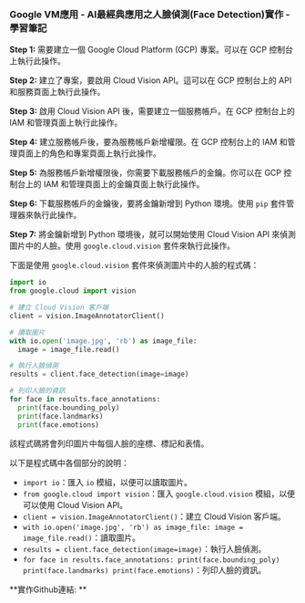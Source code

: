 ### **Google VM應用 - AI最經典應用之人臉偵測(Face Detection)實作** - 學習筆記

**Step 1:** 需要建立一個 Google Cloud Platform (GCP) 專案。可以在 GCP 控制台上執行此操作。

**Step 2:** 建立了專案，要啟用 Cloud Vision API。這可以在 GCP 控制台上的 API 和服務頁面上執行此操作。

**Step 3:** 啟用 Cloud Vision API 後，需要建立一個服務帳戶。在 GCP 控制台上的 IAM 和管理頁面上執行此操作。

**Step 4:** 建立服務帳戶後，要為服務帳戶新增權限。在 GCP 控制台上的 IAM 和管理頁面上的角色和專案頁面上執行此操作。

**Step 5:** 為服務帳戶新增權限後，你需要下載服務帳戶的金鑰。你可以在 GCP 控制台上的 IAM 和管理頁面上的金鑰頁面上執行此操作。

**Step 6:** 下載服務帳戶的金鑰後，要將金鑰新增到 Python 環境。使用 `pip` 套件管理器來執行此操作。

**Step 7:** 將金鑰新增到 Python 環境後，就可以開始使用 Cloud Vision API 來偵測圖片中的人臉。使用 `google.cloud.vision` 套件來執行此操作。

下面是使用 `google.cloud.vision` 套件來偵測圖片中的人臉的程式碼：

```python
import io
from google.cloud import vision

# 建立 Cloud Vision 客戶端
client = vision.ImageAnnotatorClient()

# 讀取圖片
with io.open('image.jpg', 'rb') as image_file:
  image = image_file.read()

# 執行人臉偵測
results = client.face_detection(image=image)

# 列印人臉的資訊
for face in results.face_annotations:
  print(face.bounding_poly)
  print(face.landmarks)
  print(face.emotions)
```

該程式碼將會列印圖片中每個人臉的座標、標記和表情。

以下是程式碼中各個部分的說明：

* `import io`：匯入 `io` 模組，以便可以讀取圖片。
* `from google.cloud import vision`：匯入 `google.cloud.vision` 模組，以便可以使用 Cloud Vision API。
* `client = vision.ImageAnnotatorClient()`：建立 Cloud Vision 客戶端。
* `with io.open('image.jpg', 'rb') as image_file: image = image_file.read()`：讀取圖片。
* `results = client.face_detection(image=image)`：執行人臉偵測。
* `for face in results.face_annotations: print(face.bounding_poly) print(face.landmarks) print(face.emotions)`：列印人臉的資訊。

**實作Github連結: ** 
